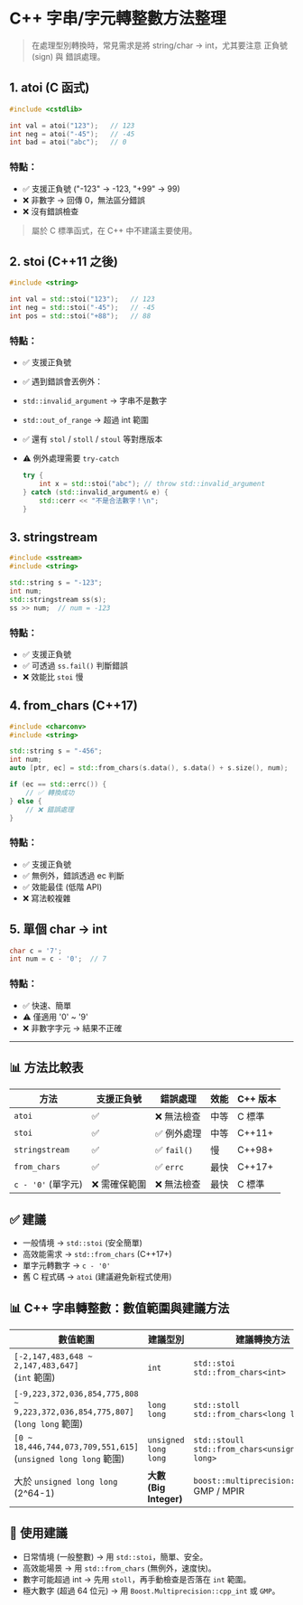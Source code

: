 # C++ 字串/字元轉整數方法整理

> 在處理型別轉換時，常見需求是將 string/char → int，尤其要注意 正負號 (sign) 與 錯誤處理。

## 1. atoi (C 函式)

```cpp
#include <cstdlib>

int val = atoi("123");   // 123
int neg = atoi("-45");   // -45
int bad = atoi("abc");   // 0
```

### 特點：

- ✅ 支援正負號 ("-123" → -123, "+99" → 99)
- ❌ 非數字 → 回傳 0，無法區分錯誤
- ❌ 沒有錯誤檢查

> 屬於 C 標準函式，在 C++ 中不建議主要使用。

## 2. stoi (C++11 之後)

```cpp
#include <string>

int val = std::stoi("123");   // 123
int neg = std::stoi("-45");   // -45
int pos = std::stoi("+88");   // 88
```

### 特點：

- ✅ 支援正負號
- ✅ 遇到錯誤會丟例外：
- `std::invalid_argument` → 字串不是數字
- `std::out_of_range` → 超過 int 範圍
- ✅ 還有 `stol` / `stoll` / `stoul` 等對應版本

- ⚠️ 例外處理需要 `try-catch`

    ```cpp
    try {
        int x = std::stoi("abc"); // throw std::invalid_argument
    } catch (std::invalid_argument& e) {
        std::cerr << "不是合法數字！\n";
    }
    ```

## 3. stringstream
```cpp
#include <sstream>
#include <string>

std::string s = "-123";
int num;
std::stringstream ss(s);
ss >> num;  // num = -123
```

### 特點：

- ✅ 支援正負號
- ✅ 可透過 `ss.fail()` 判斷錯誤
- ❌ 效能比 `stoi` 慢

## 4. from_chars (C++17)

```cpp
#include <charconv>
#include <string>

std::string s = "-456";
int num;
auto [ptr, ec] = std::from_chars(s.data(), s.data() + s.size(), num);

if (ec == std::errc()) {
    // ✅ 轉換成功
} else {
    // ❌ 錯誤處理
}
```

### 特點：

- ✅ 支援正負號
- ✅ 無例外，錯誤透過 ec 判斷
- ✅ 效能最佳 (低階 API)
- ❌ 寫法較複雜

## 5. 單個 char → int

```cpp
char c = '7';
int num = c - '0';  // 7
```

### 特點：

- ✅ 快速、簡單
- ⚠️ 僅適用 '0' ~ '9'
- ❌ 非數字字元 → 結果不正確

---

## 📊 方法比較表

| 方法              | 支援正負號   | 錯誤處理       | 效能 | C++ 版本 |
| --------------- | ------- | ---------- | -- | ------ |
| `atoi`          | ✅       | ❌ 無法檢查     | 中等 | C 標準   |
| `stoi`          | ✅       | ✅ 例外處理     | 中等 | C++11+ |
| `stringstream`  | ✅       | ✅ `fail()` | 慢  | C++98+ |
| `from_chars`    | ✅       | ✅ `errc`   | 最快 | C++17+ |
| `c - '0'` (單字元) | ❌ 需確保範圍 | ❌ 無法檢查     | 最快 | C 標準   |

## ✅ 建議

- 一般情境 → `std::stoi` (安全簡單)
- 高效能需求 → `std::from_chars` (C++17+)
- 單字元轉數字 → `c - '0'`
- 舊 C 程式碼 → `atoi` (建議避免新程式使用)

## 📊 C++ 字串轉整數：數值範圍與建議方法

| 數值範圍     | 建議型別      | 建議轉換方法  | 錯誤處理   |
| ------------------------------------------------------------------------------- | -------------------- | -------------------------------------------------------- | ----------------------------------------------------------------------------------- |
| `[-2,147,483,648 ~ 2,147,483,647]` <br>(`int` 範圍)      | `int`                | `std::stoi` <br> `std::from_chars<int>`                  | `stoi` 會丟 `std::out_of_range` <br> `from_chars` 回傳 `std::errc::result_out_of_range` |
| `[-9,223,372,036,854,775,808 ~ 9,223,372,036,854,775,807]` <br>(`long long` 範圍) | `long long`          | `std::stoll` <br> `std::from_chars<long long>`           | 同上，超出範圍會丟例外或回傳錯誤碼                                                                   |
| `[0 ~ 18,446,744,073,709,551,615]` <br>(`unsigned long long` 範圍)                | `unsigned long long` | `std::stoull` <br> `std::from_chars<unsigned long long>` | 超出範圍 → `out_of_range` 或 `errc::result_out_of_range`                                 |
| 大於 `unsigned long long` (2^64-1)                                                | **大數 (Big Integer)** | `boost::multiprecision::cpp_int` <br> GMP / MPIR         | 可處理任意大小數字                                                                           |

## 📌 使用建議

- 日常情境 (一般整數) → 用 `std::stoi`，簡單、安全。
- 高效能場景 → 用 `std::from_chars` (無例外，速度快)。
- 數字可能超過 int → 先用 `stoll`，再手動檢查是否落在 `int` 範圍。
- 極大數字 (超過 64 位元) → 用 `Boost.Multiprecision::cpp_int` 或 `GMP`。
